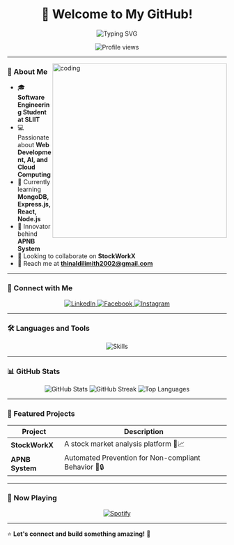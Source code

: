 <h1 align="center">🚀 Welcome to My GitHub!</h1>
<p align="center">
  <img src="https://readme-typing-svg.herokuapp.com?font=Fira+Code&pause=1000&center=true&vCenter=true&width=600&lines=Hello%2C+I'm+Thinal+Dilmith+Dewnayana!;Software+Engineering+Student+at+SLIIT;MERN+Stack+Developer+%7C+AI+Enthusiast;Innovator+%7C+Problem+Solver+%7C+Tech+Lover" alt="Typing SVG" />
</p>

<p align="center">
  <img src="https://komarev.com/ghpvc/?username=thinux2002&label=Profile%20views&color=0e75b6&style=flat" alt="Profile views" />
</p>

---

<img align="right" alt="coding" width="400" src="https://media.giphy.com/media/qgQUggAC3Pfv687qPC/giphy.gif" />

### 🌟 About Me
- 🎓 **Software Engineering Student at SLIIT**
- 💻 Passionate about **Web Development, AI, and Cloud Computing**
- 🌱 Currently learning **MongoDB, Express.js, React, Node.js**
- 🔬 Innovator behind **APNB System**
- 🤝 Looking to collaborate on **StockWorkX**
- 📩 Reach me at **thinaldilimith2002@gmail.com**

---

### 🔗 Connect with Me
<p align="center">
  <a href="https://linkedin.com/in/thinal-dewnayana" target="_blank">
    <img src="https://img.shields.io/badge/LinkedIn-%230077B5.svg?style=for-the-badge&logo=linkedin&logoColor=white" alt="LinkedIn" />
  </a>
  <a href="https://fb.com/thinal.dewnayana" target="_blank">
    <img src="https://img.shields.io/badge/Facebook-%231877F2.svg?style=for-the-badge&logo=facebook&logoColor=white" alt="Facebook" />
  </a>
  <a href="https://instagram.com/thinal.dilmith" target="_blank">
    <img src="https://img.shields.io/badge/Instagram-%23E4405F.svg?style=for-the-badge&logo=instagram&logoColor=white" alt="Instagram" />
  </a>
</p>

---

### 🛠️ Languages and Tools
<p align="center">
  <img src="https://skillicons.dev/icons?i=html,css,js,react,nodejs,express,mongodb,mysql,java,python,c,cpp,flutter,php,git,docker" alt="Skills" />
</p>

---

### 📊 GitHub Stats
<p align="center">
  <img src="https://github-readme-stats.vercel.app/api?username=thinux2002&show_icons=true&theme=radical" alt="GitHub Stats" />
  <img src="https://github-readme-streak-stats.herokuapp.com/?user=thinux2002&theme=radical" alt="GitHub Streak" />
  <img src="https://github-readme-stats.vercel.app/api/top-langs/?username=thinux2002&layout=compact&theme=radical" alt="Top Languages" />
</p>

---

### 🚀 Featured Projects
| Project | Description |
|---------|-------------|
| **StockWorkX** | A stock market analysis platform 🏦📈 |
| **APNB System** | Automated Prevention for Non-compliant Behavior 🚗🔒 |

---

### 🎵 Now Playing
<p align="center">
  <a href="https://open.spotify.com/user/thinux2002" target="_blank">
    <img src="https://img.shields.io/badge/Spotify-1DB954?style=for-the-badge&logo=spotify&logoColor=white" alt="Spotify" />
  </a>
</p>

---

⭐ **Let's connect and build something amazing!** 🚀

